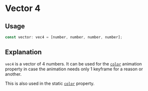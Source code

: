# Vector 4

## Usage

```ts
const vector: vec4 = [number, number, number, number];
```

## Explanation

`vec4` is a vector of 4 numbers. It can be used for the [`color`](../animations/color.md) animation property in case the animation needs only 1 keyframe for a reason or another.

This is also used in the static [`color`](../properties/color.md) property.
